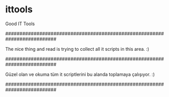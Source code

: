# ittools
Good IT Tools 

##########################################################################

The nice thing and read is trying to collect all it scripts in this area. :)

##########################################################################

Güzel olan ve okuma tüm it scriptlerini bu alanda toplamaya çalışıyor. :)

##########################################################################
